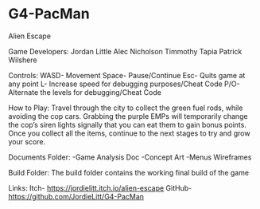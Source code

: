 # G4-PacMan
 
Alien Escape

Game Developers:
Jordan Little
Alec Nicholson
Timmothy Tapia
Patrick Wilshere

Controls:
WASD- Movement
Space- Pause/Continue
Esc- Quits game at any point
L- Increase speed for debugging purposes/Cheat Code
P/O- Alternate the levels for debugging/Cheat Code

How to Play:
Travel through the city to collect the green fuel rods, while avoiding the cop cars. Grabbing the purple EMPs will temporarily change the cop’s siren lights signally that you can eat them to gain bonus points. Once you collect all the items, continue to the next stages to try and grow your score.

Documents Folder:
-Game Analysis Doc
-Concept Art
-Menus Wireframes

Build Folder:
The build folder contains the working final build of the game

Links:
Itch- https://jordielitt.itch.io/alien-escape
GitHub- https://github.com/JordieLitt/G4-PacMan
